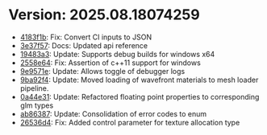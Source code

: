 # Version: 2025.08.18074259

* [4183f1b](https://github.com/ford-jones/lazarus/commit/4183f1bc6b58f3dff2e6ce6b69c59bff2c8ec420): Fix: Convert CI inputs to JSON
* [3e37f57](https://github.com/ford-jones/lazarus/commit/3e37f579ac6301f2b34d8b8df8d0ab5c749c8edb): Docs: Updated api reference
* [19483a3](https://github.com/ford-jones/lazarus/commit/19483a39153404079b355f7c8c8a037f6eb624e3): Update: Supports debug builds for windows x64
* [2558e64](https://github.com/ford-jones/lazarus/commit/2558e6433d8b1da545e03f60f747f3a6ef0a88b1): Fix: Assertion of c++11 support for windows
* [9e9571e](https://github.com/ford-jones/lazarus/commit/9e9571e6914fdfb216d5a8e4cc34970f219558cc): Update: Allows toggle of debugger logs
* [9ba92f4](https://github.com/ford-jones/lazarus/commit/9ba92f4c68f8b5b04a0c59f88ddfa57dc25bc5af): Update: Moved loading of wavefront materials to mesh loader pipeline.
* [0a44e31](https://github.com/ford-jones/lazarus/commit/0a44e31617cb64277df09878333f0ba46ceb56c1): Update: Refactored floating point properties to corresponding glm types
* [ab86387](https://github.com/ford-jones/lazarus/commit/ab863876335b1503ed7e28a21aa614f4a1799dd6): Update: Consolidation of error codes to enum
* [26536d4](https://github.com/ford-jones/lazarus/commit/26536d48555ab87afc32578ce8b544f450639fca): Fix: Added control parameter for texture allocation type
